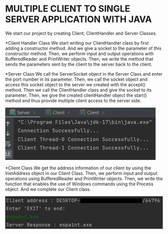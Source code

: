 # MULTIPLE CLIENT TO SINGLE SERVER APPLICATION WITH JAVA

We start our project by creating Client, ClientHandler and Server Classes.

*Client Handler Class
We start writing our ClientHandler class by first adding a constructor method. And we give a socket to the parameter of this constructor method.
Then, we perform input and output operations with BufferedReader and PrintWriter objects.
Then, we write the method that sends the parameters sent by the client to the server back to the client.

*Server Class
We call the ServerSocket object in the Server Class and enter the port number in its parameter.
Then, we call the socket object and access this socket object to the server we created with the accept() method.
Then we call the ClientHandler class and give the socket to its parameter.
Then, we give the created clientHandler object the start() method and thus provide multiple client access to the server side.

![](images/1.png)

*Client Class
We get the address information of our client by using the InetAddress object in our Client Class.
Then, we perform input and output operations using BufferedReader and PrintWriter objects.
Then, we write the function that enables the use of Windows commands using the Process object.
And we complete our Client class.

![](images/2.png)
